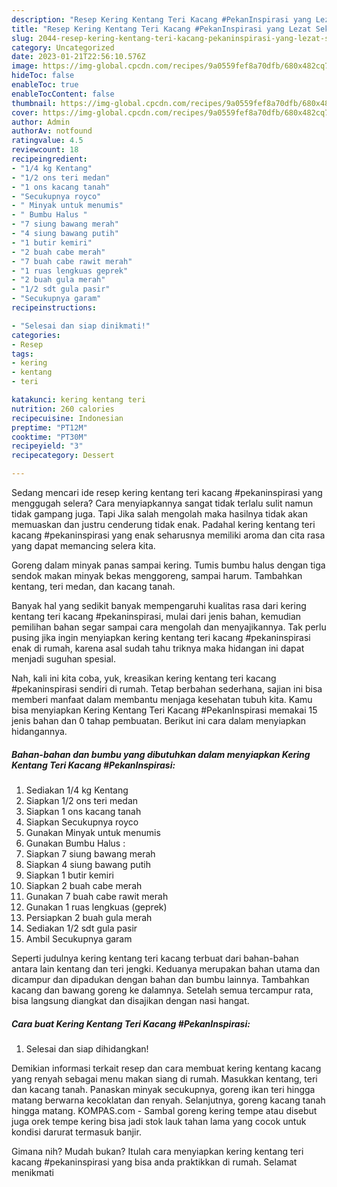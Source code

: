 ```yaml
---
description: "Resep Kering Kentang Teri Kacang #PekanInspirasi yang Lezat Sekali, Buat Buka Puasa Enak"
title: "Resep Kering Kentang Teri Kacang #PekanInspirasi yang Lezat Sekali, Buat Buka Puasa Enak"
slug: 2044-resep-kering-kentang-teri-kacang-pekaninspirasi-yang-lezat-sekali-buat-buka-puasa-enak
category: Uncategorized
date: 2023-01-21T22:56:10.576Z
image: https://img-global.cpcdn.com/recipes/9a0559fef8a70dfb/680x482cq70/kering-kentang-teri-kacang-pekaninspirasi-foto-resep-utama.jpg
hideToc: false
enableToc: true
enableTocContent: false
thumbnail: https://img-global.cpcdn.com/recipes/9a0559fef8a70dfb/680x482cq70/kering-kentang-teri-kacang-pekaninspirasi-foto-resep-utama.jpg
cover: https://img-global.cpcdn.com/recipes/9a0559fef8a70dfb/680x482cq70/kering-kentang-teri-kacang-pekaninspirasi-foto-resep-utama.jpg
author: Admin
authorAv: notfound
ratingvalue: 4.5
reviewcount: 18
recipeingredient:
- "1/4 kg Kentang"
- "1/2 ons teri medan"
- "1 ons kacang tanah"
- "Secukupnya royco"
- " Minyak untuk menumis"
- " Bumbu Halus "
- "7 siung bawang merah"
- "4 siung bawang putih"
- "1 butir kemiri"
- "2 buah cabe merah"
- "7 buah cabe rawit merah"
- "1 ruas lengkuas geprek"
- "2 buah gula merah"
- "1/2 sdt gula pasir"
- "Secukupnya garam"
recipeinstructions:

- "Selesai dan siap dinikmati!"
categories:
- Resep
tags:
- kering
- kentang
- teri

katakunci: kering kentang teri 
nutrition: 260 calories
recipecuisine: Indonesian
preptime: "PT12M"
cooktime: "PT30M"
recipeyield: "3"
recipecategory: Dessert

---
```



Sedang mencari ide resep kering kentang teri kacang #pekaninspirasi yang menggugah selera? Cara menyiapkannya sangat tidak terlalu sulit namun tidak gampang juga. Tapi Jika salah mengolah maka hasilnya tidak akan memuaskan dan justru cenderung tidak enak. Padahal kering kentang teri kacang #pekaninspirasi yang enak seharusnya memiliki aroma dan cita rasa yang dapat memancing selera kita.


Goreng dalam minyak panas sampai kering. Tumis bumbu halus dengan tiga sendok makan minyak bekas menggoreng, sampai harum. Tambahkan kentang, teri medan, dan kacang tanah.

Banyak hal yang sedikit banyak mempengaruhi kualitas rasa dari kering kentang teri kacang #pekaninspirasi, mulai dari jenis bahan, kemudian pemilihan bahan segar sampai cara mengolah dan menyajikannya. Tak perlu pusing jika ingin menyiapkan kering kentang teri kacang #pekaninspirasi enak di rumah, karena asal sudah tahu triknya maka hidangan ini dapat menjadi suguhan spesial.


Nah, kali ini kita coba, yuk, kreasikan kering kentang teri kacang #pekaninspirasi sendiri di rumah. Tetap berbahan sederhana, sajian ini bisa memberi manfaat dalam membantu menjaga kesehatan tubuh kita. Kamu bisa menyiapkan Kering Kentang Teri Kacang #PekanInspirasi memakai 15 jenis bahan dan 0 tahap pembuatan. Berikut ini cara dalam menyiapkan hidangannya.

<!--inarticleads1-->

##### Bahan-bahan dan bumbu yang dibutuhkan dalam menyiapkan Kering Kentang Teri Kacang #PekanInspirasi:

1. Sediakan 1/4 kg Kentang
1. Siapkan 1/2 ons teri medan
1. Siapkan 1 ons kacang tanah
1. Siapkan Secukupnya royco
1. Gunakan  Minyak untuk menumis
1. Gunakan  Bumbu Halus :
1. Siapkan 7 siung bawang merah
1. Siapkan 4 siung bawang putih
1. Siapkan 1 butir kemiri
1. Siapkan 2 buah cabe merah
1. Gunakan 7 buah cabe rawit merah
1. Gunakan 1 ruas lengkuas (geprek)
1. Persiapkan 2 buah gula merah
1. Sediakan 1/2 sdt gula pasir
1. Ambil Secukupnya garam


Seperti judulnya kering kentang teri kacang terbuat dari bahan-bahan antara lain kentang dan teri jengki. Keduanya merupakan bahan utama dan dicampur dan dipadukan dengan bahan dan bumbu lainnya. Tambahkan kacang dan bawang goreng ke dalamnya. Setelah semua tercampur rata, bisa langsung diangkat dan disajikan dengan nasi hangat. 

<!--inarticleads2-->

##### Cara buat Kering Kentang Teri Kacang #PekanInspirasi:


1. Selesai dan siap dihidangkan!

Demikian informasi terkait resep dan cara membuat kering kentang kacang yang renyah sebagai menu makan siang di rumah. Masukkan kentang, teri dan kacang tanah. Panaskan minyak secukupnya, goreng ikan teri hingga matang berwarna kecoklatan dan renyah. Selanjutnya, goreng kacang tanah hingga matang. KOMPAS.com - Sambal goreng kering tempe atau disebut juga orek tempe kering bisa jadi stok lauk tahan lama yang cocok untuk kondisi darurat termasuk banjir. 

Gimana nih? Mudah bukan? Itulah cara menyiapkan kering kentang teri kacang #pekaninspirasi yang bisa anda praktikkan di rumah. Selamat menikmati
